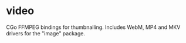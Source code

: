 # video
CGo FFMPEG bindings for thumbnailing. Includes WebM, MP4 and MKV drivers for
the "image" package.

